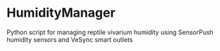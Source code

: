 # HumidityManager
Python script for managing reptile vivarium humidity using SensorPush humidity sensors and VeSync smart outlets
